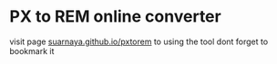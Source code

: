 # PX to REM online converter

visit page [suarnaya.github.io/pxtorem](https://suarnaya.github.io/pxtorem) to using the tool
dont forget to bookmark it
